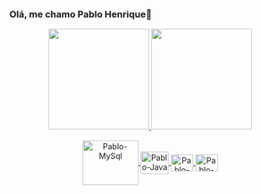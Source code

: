 ### Olá, me chamo Pablo Henrique👋

<div align="center">
  <a href="https://github.com/PabloDomiciano">
  <img height="180em" src="https://github-readme-stats.vercel.app/api?username=PabloDomiciano&show_icons=true&theme=onedark&include_all_commits=true&count_private=true"/>
  <img height="180em" src="https://github-readme-stats.vercel.app/api/top-langs/?username=PabloDomiciano&layout=compact&langs_count=7&theme=onedark"/>
</div>

<div align="center" style="display: inline_block"><br>
  <img align="center" alt="Pablo-MySql" height="80" width="100" src="https://cdn.jsdelivr.net/gh/devicons/devicon/icons/mysql/mysql-original-wordmark.svg">
  <img align="center" alt="Pablo-Java" height="40" width="50" src="https://cdn-icons-png.flaticon.com/512/1183/1183618.png">
  <img align="center" alt="Pablo-spring-boot" height="30" width="40" src="https://cdn.jsdelivr.net/gh/devicons/devicon/icons/spring/spring-original.svg">
  <img align="center" alt="Pablo-flutter" height="30" width="40" src="https://cdn.jsdelivr.net/gh/devicons/devicon/icons/flutter/flutter-original.svg">           
</div>  
